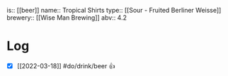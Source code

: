 is:: [[beer]]
name:: Tropical Shirts
type:: [[Sour - Fruited Berliner Weisse]]
brewery:: [[Wise Man Brewing]]
abv:: 4.2

# Log
- [x] [[2022-03-18]] #do/drink/beer 👍

